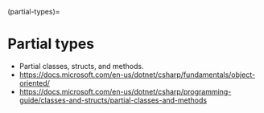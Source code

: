 (partial-types)=
# Partial types

- Partial classes, structs, and methods.
- https://docs.microsoft.com/en-us/dotnet/csharp/fundamentals/object-oriented/
- https://docs.microsoft.com/en-us/dotnet/csharp/programming-guide/classes-and-structs/partial-classes-and-methods

